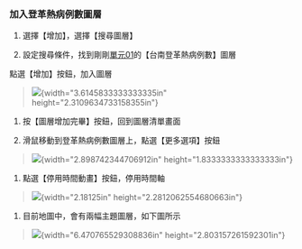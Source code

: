 ### 加入登革熱病例數圖層

1.  選擇【增加】，選擇【搜尋圖層】

1.  設定搜尋條件，找到剛剛[單元01](/ex01/step-01.md)的【台南登革熱病例數】圖層

點選【增加】按鈕，加入圖層

> ![](./output/02/media/image15.png){width="3.6145833333333335in"
> height="2.3109634733158355in"}

1.  按【圖層增加完畢】按鈕，回到圖層清單畫面

2.  滑鼠移動到登革熱病例數圖層上，點選【更多選項】按鈕

> ![](./output/02/media/image16.png){width="2.898742344706912in"
> height="1.8333333333333333in"}

1.  點選【停用時間動畫】按鈕，停用時間軸

> ![](./output/02/media/image17.png){width="2.18125in"
> height="2.2812062554680663in"}

1.  目前地圖中，會有兩幅主題圖層，如下圖所示

> ![](./output/02/media/image18.png){width="6.470765529308836in"
> height="2.803157261592301in"}